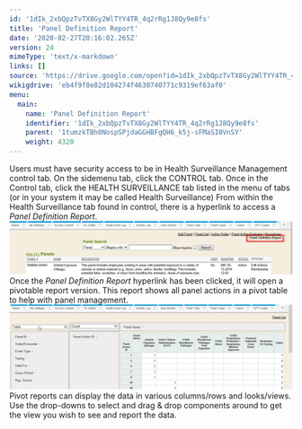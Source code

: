 ```yaml
---
id: '1dIk_2xbQpzTvTX8Gy2WlTYY4TR_4q2rRg1J8Qy9e8fs'
title: 'Panel Definition Report'
date: '2020-02-27T20:16:02.265Z'
version: 24
mimeType: 'text/x-markdown'
links: []
source: 'https://drive.google.com/open?id=1dIk_2xbQpzTvTX8Gy2WlTYY4TR_4q2rRg1J8Qy9e8fs'
wikigdrive: 'eb4f9f8e82d104274f4630740771c9319ef63af0'
menu:
  main:
    name: 'Panel Definition Report'
    identifier: '1dIk_2xbQpzTvTX8Gy2WlTYY4TR_4q2rRg1J8Qy9e8fs'
    parent: '1tumzkTBh0NospSPjdaGGHBFgQH6_k5j-sFMaSI0VnSY'
    weight: 4320
---
```

Users must have security access to be in Health Surveillance Management control tab. On the sidemenu tab, click the CONTROL tab. Once in the Control tab, click the HEALTH SURVEILLANCE tab listed in the menu of tabs (or in your system it may be called Health Surveillance)
From within the Health Surveillance tab found in control, there is a hyperlink to access a *Panel Definition Report*.
![](panel-definition-report.assets/10000000000004AD000000E2B492F290C9586A89.png)
Once the *Panel Definition Report* hyperlink has been clicked, it will open a pivotable report version. This report shows all panel actions in a pivot table to help with panel management.
![](panel-definition-report.assets/10000000000004B80000016AAF6AA860A5D7C5EE.png)
Pivot reports can display the data in various columns/rows and looks/views. Use the drop-downs to select and drag & drop components around to get the view you wish to see and report the data.
